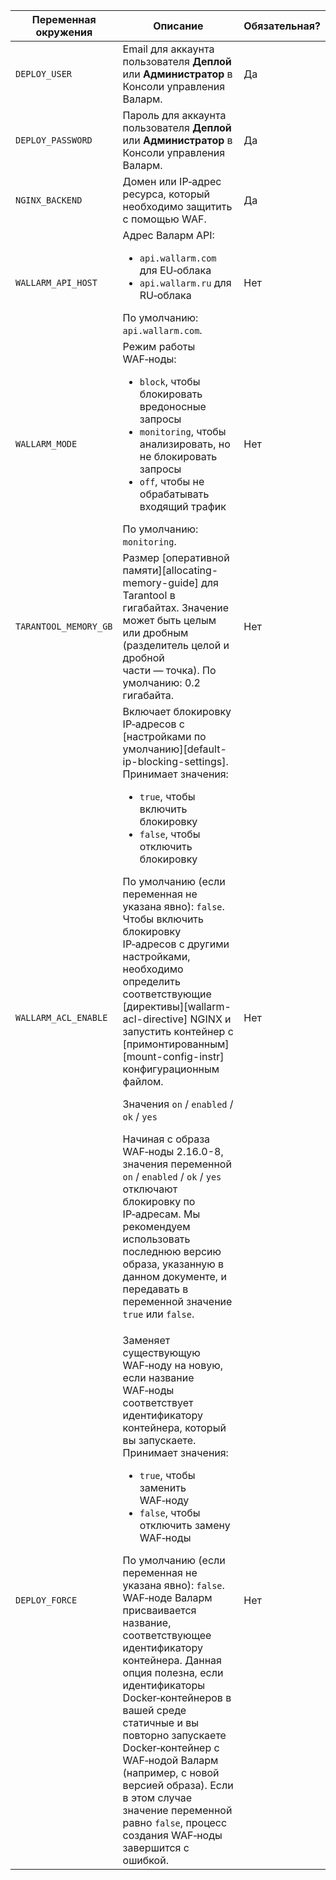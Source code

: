 Переменная окружения | Описание | Обязательная?
---- | ---- | -----
`DEPLOY_USER` | Email для аккаунта пользователя **Деплой** или **Администратор** в Консоли управления Валарм. | Да
`DEPLOY_PASSWORD` | Пароль для аккаунта пользователя **Деплой** или **Администратор** в Консоли управления Валарм. | Да
`NGINX_BACKEND` | Домен или IP‑адрес ресурса, который необходимо защитить с помощью WAF. | Да
`WALLARM_API_HOST` | Адрес Валарм API:<ul><li>`api.wallarm.com` для EU‑облака</li><li>`api.wallarm.ru` для RU‑облака</li></ul>По умолчанию: `api.wallarm.com`. | Нет
`WALLARM_MODE` | Режим работы WAF‑ноды:<ul><li>`block`, чтобы блокировать вредоносные запросы</li><li>`monitoring`, чтобы анализировать, но не блокировать запросы</li><li>`off`, чтобы не обрабатывать входящий трафик</li></ul>По умолчанию: `monitoring`. | Нет
`TARANTOOL_MEMORY_GB` | Размер [оперативной памяти][allocating-memory-guide] для Tarantool в гигабайтах. Значение может быть целым или дробным (разделитель целой и дробной части — точка). По умолчанию: 0.2 гигабайта. | Нет
`WALLARM_ACL_ENABLE` | Включает блокировку IP‑адресов с [настройками по умолчанию][default-ip-blocking-settings]. Принимает значения:<ul><li>`true`, чтобы включить блокировку</li><li>`false`, чтобы отключить блокировку</li></ul>По умолчанию (если переменная не указана явно): `false`.<br>Чтобы включить блокировку IP‑адресов с другими настройками, необходимо определить соответствующие [директивы][wallarm-acl-directive] NGINX и запустить контейнер с [примонтированным][mount-config-instr] конфигурационным файлом. <div class="admonition warning"> <p class="admonition-title">Значения `on` / `enabled` / `ok` / `yes`</p> <p>Начиная с образа WAF‑ноды 2.16.0-8, значения переменной `on` / `enabled` / `ok` / `yes` отключают блокировку по IP‑адресам. Мы рекомендуем использовать последнюю версию образа, указанную в данном документе, и передавать в переменной значение `true` или `false`.</div> | Нет 
`DEPLOY_FORCE` | Заменяет существующую WAF‑ноду на новую, если название WAF‑ноды соответствует идентификатору контейнера, который вы запускаете. Принимает значения:<ul><li>`true`, чтобы заменить WAF‑ноду</li><li>`false`, чтобы отключить замену WAF‑ноды</li></ul>По умолчанию (если переменная не указана явно): `false`.<br>WAF‑ноде Валарм присваивается название, соответствующее идентификатору контейнера. Данная опция полезна, если идентификаторы Docker‑контейнеров в вашей среде статичные и вы повторно запускаете Docker‑контейнер с WAF‑нодой Валарм (например, с новой версией образа). Если в этом случае значение переменной равно `false`, процесс создания WAF‑ноды завершится с ошибкой. | Нет
